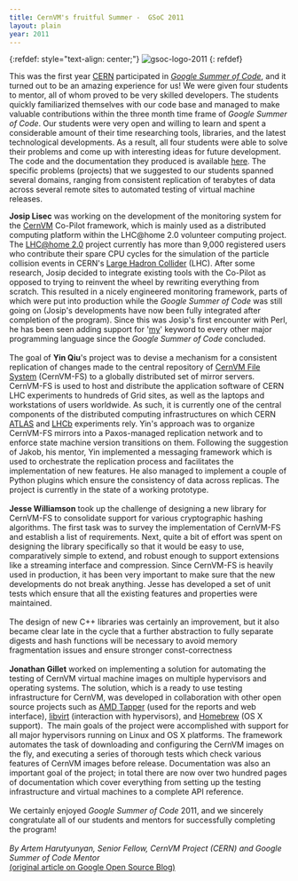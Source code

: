 ```yaml
---
title: CernVM's fruitful Summer -  GSoC 2011
layout: plain
year: 2011
---
```

{:refdef: style="text-align: center;"}
![gsoc-logo-2011](https://storage.googleapis.com/gweb-developer-goog-blog-assets/images_archive/original_images/GSOC_2011_300x200px_URL.png)
{: refdef}

This was the first year [CERN](http://public.web.cern.ch/public/)
participated in *[Google Summer of Code](http://code.google.com/soc/)*,
and it turned out to be an amazing experience for us! We were given four
students to mentor, all of whom proved to be very skilled developers.
The students quickly familiarized themselves with our code base and
managed to make valuable contributions within the three month time frame
of *Google Summer of Code*. Our students were very open and willing to
learn and spent a considerable amount of their time researching tools,
libraries, and the latest technological developments. As a result, all
four students were able to solve their problems and come up with
interesting ideas for future development. The code and the documentation
they produced is available
[here](http://code.google.com/p/google-summer-of-code-2011-cernvm/downloads/list).
The specific problems (projects) that we suggested to our students
spanned several domains, ranging from consistent replication of
terabytes of data across several remote sites to automated testing of
virtual machine releases.

**Josip Lisec** was working on the development of the monitoring system
for the [CernVM](http://cernvm.cern.ch/portal/) Co-Pilot framework,
which is mainly used as a distributed computing platform within the
LHC\@home 2.0 volunteer computing project. The [LHC\@home
2.0](http://lhcathome2.cern.ch/) project currently has more than 9,000
registered users who contribute their spare CPU cycles for the
simulation of the particle collision events in CERN\'s [Large Hadron
Collider](http://press.web.cern.ch/public/en/LHC/LHC-en.html) (LHC).
After some research, Josip decided to integrate existing tools with the
Co-Pilot as opposed to trying to reinvent the wheel by rewriting
everything from scratch. This resulted in a nicely engineered monitoring
framework, parts of which were put into production while the *Google
Summer of Code* was still going on (Josip\'s developments have now been
fully integrated after completion of the program). Since this was
Josip\'s first encounter with Perl, he has been seen adding support for
\'[my](http://perldoc.perl.org/functions/my.html)\' keyword to every
other major programming language since the *Google Summer of Code*
concluded.\
\
The goal of **Yin Qiu**\'s project was to devise a mechanism for a
consistent replication of changes made to the central repository of
[CernVM File System](http://cernvm.cern.ch/portal/startcvmfs)
(CernVM-FS) to a globally distributed set of mirror servers. CernVM-FS
is used to host and distribute the application software of CERN LHC
experiments to hundreds of Grid sites, as well as the laptops and
workstations of users worldwide. As such, it is currently one of the
central components of the distributed computing infrastructures on which
CERN [ATLAS](http://www.atlas.ch/) and
[LHCb](http://user.web.cern.ch/public/en/LHC/LHCb-en.html) experiments
rely. Yin\'s approach was to organize CernVM-FS mirrors into a
Paxos-managed replication network and to enforce state machine version
transitions on them. Following the suggestion of Jakob, his mentor, Yin
implemented a messaging framework which is used to orchestrate the
replication process and facilitates the implementation of new features.
He also managed to implement a couple of Python plugins which ensure the
consistency of data across replicas. The project is currently in the
state of a working prototype.\
\
**Jesse Williamson** took up the challenge of designing a new library
for CernVM-FS to consolidate support for various cryptographic hashing
algorithms. The first task was to survey the implementation of CernVM-FS
and establish a list of requirements. Next, quite a bit of effort was
spent on designing the library specifically so that it would be easy to
use, comparatively simple to extend, and robust enough to support
extensions like a streaming interface and compression. Since CernVM-FS
is heavily used in production, it has been very important to make sure
that the new developments do not break anything. Jesse has developed a
set of unit tests which ensure that all the existing features and
properties were maintained.\
\
The design of new C++ libraries was certainly an improvement, but it
also became clear late in the cycle that a further abstraction to fully
separate digests and hash functions will be necessary to avoid memory
fragmentation issues and ensure stronger const-correctness\
\
**Jonathan Gillet** worked on implementing a solution for automating the
testing of CernVM virtual machine images on multiple hypervisors and
operating systems. The solution, which is a ready to use testing
infrastructure for CernVM, was developed in collaboration with other
open source projects such as [AMD
Tapper](http://developer.amd.com/zones/opensource/AMDTapper/Pages/default.aspx)
(used for the reports and web interface), [libvirt](http://libvirt.org/)
(interaction with hypervisors), and
[Homebrew](http://mxcl.github.com/homebrew/) (OS X support).  The main
goals of the project were accomplished with support for all major
hypervisors running on Linux and OS X platforms. The framework automates
the task of downloading and configuring the CernVM images on the fly,
and executing a series of thorough tests which check various features of
CernVM images before release. Documentation was also an important goal
of the project; in total there are now over two hundred pages of
documentation which cover everything from setting up the testing
infrastructure and virtual machines to a complete API reference.\
\
We certainly enjoyed *Google Summer of Code* 2011, and we sincerely
congratulate all of our students and mentors for successfully completing
the program!\
\
*By Artem Harutyunyan, Senior Fellow, CernVM Project (CERN) and Google
Summer of Code Mentor*\
[(original article on Google Open Source
Blog)](http://google-opensource.blogspot.fr/2011/12/cernvms-fruitful-summer.html)
